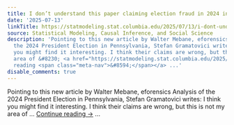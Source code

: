 ```yaml
---
title: I don’t understand this paper claiming election fraud in 2024 in Pennsylvania.
date: '2025-07-13'
linkTitle: https://statmodeling.stat.columbia.edu/2025/07/13/i-dont-understand-this-paper-claiming-election-fraud-in-2024-in-pennsylvania/
source: Statistical Modeling, Causal Inference, and Social Science
description: 'Pointing to this new article by Walter Mebane, eforensics Analysis of
  the 2024 President Election in Pennsylvania, Stefan Gramatovici writes: I think
  you might find it interesting. I think their claims are wrong, but this is not my
  area of &#8230; <a href="https://statmodeling.stat.columbia.edu/2025/07/13/i-dont-understand-this-paper-claiming-election-fraud-in-2024-in-pennsylvania/">Continue
  reading <span class="meta-nav">&#8594;</span></a> ...'
disable_comments: true
---
```

Pointing to this new article by Walter Mebane, eforensics Analysis of the 2024 President Election in Pennsylvania, Stefan Gramatovici writes: I think you might find it interesting. I think their claims are wrong, but this is not my area of &#8230; <a href="https://statmodeling.stat.columbia.edu/2025/07/13/i-dont-understand-this-paper-claiming-election-fraud-in-2024-in-pennsylvania/">Continue reading <span class="meta-nav">&#8594;</span></a> ...